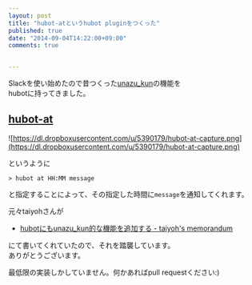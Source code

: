 ```yaml
---
layout: post
title: "hubot-atというhubot pluginをつくった"
published: true
date: "2014-09-04T14:22:00+09:00"
comments: true


---
```


Slackを使い始めたので昔つくった[unazu_kun](http://kenjiskywalker.hatenablog.com/entry/20121010/1349878137)の機能を  
hubotに持ってきました。  


## [hubot-at](https://www.npmjs.org/package/hubot-at)
  
![https://dl.dropboxusercontent.com/u/5390179/hubot-at-capture.png](https://dl.dropboxusercontent.com/u/5390179/hubot-at-capture.png)

というように

```
> hubot at HH:MM message
```

と指定することによって、その指定した時間に`message`を通知してくれます。  
  
元々taiyohさんが  
  
- [hubotにもunazu_kun的な機能を追加する - taiyoh's memorandum](http://taiyoh.hatenablog.com/entry/2013/05/19/105832)  
  
にて書いてくれていたので、それを踏襲しています。  
ありがとうございます。  
  
最低限の実装しかしていません。何かあればpull requestください:)  
